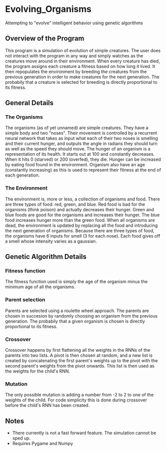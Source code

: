 # Evolving_Organisms
Attempting to "evolve" intelligent behavior using genetic algorithms

## Overview of the Program
This program is a simulation of evolution of simple creatures. The user does not interact with the program in any way and simply watches as the creatures move around in their environment. When every creature has died, the program assigns each creature a fitness based on how long it lived. It then repopulates the environment by breeding the creatures from the previous generation in order to make creatures for the next generation. The probabily that a creature is selected for breeding is directly proportional to its fitness.

## General Details
### The Organisms
The organisms (as of yet unnamed) are simple creatures. They have a simple body and two "noses". Their movement is controlled by a recurrent neural network that takes as input what each of their two noses is smelling and their current hunger, and outputs the angle in radians they should turn as well as the speed they should move. The hunger of an organism is a representation of its health. It starts out at 100 and constantly decreases. When it hits 0 (starved) or 200 (overfed), they die. Hunger can be increased by eating food found in the environment. Organism also have an age (constantly increasing) as this is used to represent their fitness at the end of each generation. 
### The Environment
The environment is, more or less, a collection of organisms and food. There are three types of food: red, green, and blue. Red food is bad for the organisms (think poison) and actually decreases their hunger. Green and blue foods are good for the organisms and increases their hunger. The blue food increases hunger more than the green food. When all organisms are dead, the environment is updated by replacing all the food and introducing the next generation of organisms. Because there are three types of food, the organisms have 6 inputs for smell (3 for each nose). Each food gives off a smell whose intensity varies as a gaussian.

## Genetic Algorithm Details
### Fitness function
The fitness function used is simply the age of the organism minus the minimum age of all the organisms.
### Parent selection
Parents are selected using a roulette wheel approach. The parents are chosen in succesion by randomly choosing an organism from the previous generation. The probabily that a given organism is chosen is directly proportional to its fitness.
### Crossover
Crossover happens by first flattening all the weights in the RNNs of the parents into two lists. A pivot is then chosen at random, and a new list is created by concatenating the first parent's weights up to the pivot with the second parent's weights from the pivot onwards. This list is then used as the weights for the child's RNN.
### Mutation
The only possible mutation is adding a number from -2 to 2 to one of the weights of the child. For code simplicity this is done during crossover before the child's RNN has been created.

## Notes
* There currently is not a fast forward feature. The simulation cannot be sped up.
* Requires Pygame and Numpy
